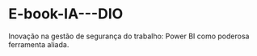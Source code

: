 # E-book-IA---DIO
Inovação na gestão de segurança do trabalho: Power BI como poderosa ferramenta aliada.
